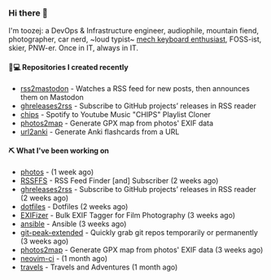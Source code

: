 ### Hi there 👋

I'm toozej: a DevOps & Infrastructure engineer, audiophile, mountain fiend, photographer, car nerd, ~loud typist~ [mech keyboard enthusiast](https://github.com/toozej/keebs), FOSS-ist, skier, PNW-er. Once in IT, always in IT.

#### 👨💻 Repositories I created recently

- [rss2mastodon](https://github.com/toozej/rss2mastodon) - Watches a RSS feed for new posts, then announces them on Mastodon
- [ghreleases2rss](https://github.com/toozej/ghreleases2rss) - Subscribe to GitHub projects’ releases in RSS reader
- [chips](https://github.com/toozej/chips) - Spotify to Youtube Music "CHIPS" Playlist Cloner
- [photos2map](https://github.com/toozej/photos2map) - Generate GPX map from photos' EXIF data
- [url2anki](https://github.com/toozej/url2anki) - Generate Anki flashcards from a URL

#### ⛏️ What I've been working on

- [photos](https://github.com/toozej/photos) -  (1 week ago)
- [RSSFFS](https://github.com/toozej/RSSFFS) - RSS Feed Finder [and] Subscriber (2 weeks ago)
- [ghreleases2rss](https://github.com/toozej/ghreleases2rss) - Subscribe to GitHub projects’ releases in RSS reader (2 weeks ago)
- [dotfiles](https://github.com/toozej/dotfiles) - Dotfiles (2 weeks ago)
- [EXIFizer](https://github.com/toozej/EXIFizer) - Bulk EXIF Tagger for Film Photography (3 weeks ago)
- [ansible](https://github.com/toozej/ansible) - Ansible (3 weeks ago)
- [git-peak-extended](https://github.com/toozej/git-peak-extended) - Quickly grab git repos temporarily or permanently (3 weeks ago)
- [photos2map](https://github.com/toozej/photos2map) - Generate GPX map from photos' EXIF data (3 weeks ago)
- [neovim-ci](https://github.com/toozej/neovim-ci) -  (1 month ago)
- [travels](https://github.com/toozej/travels) - Travels and Adventures (1 month ago)
